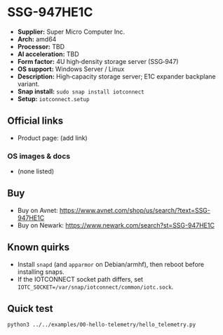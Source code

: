 # SSG-947HE1C

- **Supplier:** Super Micro Computer  Inc.
- **Arch:** amd64
- **Processor:** TBD
- **AI acceleration:** TBD
- **Form factor:** 4U high‑density storage server (SSG‑947)
- **OS support:** Windows Server / Linux
- **Description:** High‑capacity storage server; E1C expander backplane variant.
- **Snap install:** `sudo snap install iotconnect`
- **Setup:** `iotconnect.setup`

## Official links
- Product page: (add link)

### OS images & docs
- (none listed)

## Buy
- Buy on Avnet: https://www.avnet.com/shop/us/search/?text=SSG-947HE1C
- Buy on Newark: https://www.newark.com/search?st=SSG-947HE1C

## Known quirks
- Install `snapd` (and `apparmor` on Debian/armhf), then reboot before installing snaps.
- If the IOTCONNECT socket path differs, set `IOTC_SOCKET=/var/snap/iotconnect/common/iotc.sock`.

## Quick test
```bash
python3 ../../examples/00-hello-telemetry/hello_telemetry.py
```
